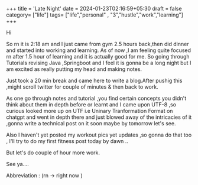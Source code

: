 +++
title = 'Late Night'
date = 2024-01-23T02:16:59+05:30
draft = false
category= ["life"]
tags= ["life","personal" , "3","hustle","work","learning"]
+++

Hi 

So rn it is 2:18 am and I just came from gym 2.5 hours back,then did dinner and started into working and learning. As of now ,I am feeling quite focused rn after 1.5 hour of learning and it is actually good for me. So going through Tutorials revising Java ,Springboot and I feel it is  gonna be a long night but I am excited as really putting my head and making notes.

Just took a 20 min break and came here to write a blog.After pushig this ,might scroll twitter for couple of minutes & then back to work.

As one go through notes and tutorial ,you find certain concepts you didn't think about them in depth before or learnt and I came upon UTF-8 ,so curious looked  more up on UTF i.e Uninary Tranformation Format on chatgpt and went in depth there and just blowed away of the intricacies of it ,gonna write a technical post on it soon maybe by tomorrow let's see.

Also I haven't yet posted my workout pics yet updates ,so gonna do that too , I'll try to do my first fitness post today by dawn ..

But let's do couple of hour more work.

See ya....

Abbreviation : (rn -> right now )